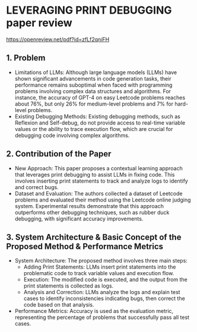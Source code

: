 # LEVERAGING PRINT DEBUGGING paper review

https://openreview.net/pdf?id=zfLf2qniFH

## 1. Problem
- Limitations of LLMs: Although large language models (LLMs) have shown significant advancements in code generation tasks, their performance remains suboptimal when faced with programming problems involving complex data structures and algorithms. For instance, the accuracy of GPT-4 on easy Leetcode problems reaches about 76%, but only 26% for medium-level problems and 7% for hard-level problems.
- Existing Debugging Methods: Existing debugging methods, such as Reflexion and Self-debug, do not provide access to real-time variable values or the ability to trace execution flow, which are crucial for debugging code involving complex algorithms.
## 2. Contribution of the Paper
- New Approach: This paper proposes a contextual learning approach that leverages print debugging to assist LLMs in fixing code. This involves inserting print statements to track and analyze logs to identify and correct bugs.
- Dataset and Evaluation: The authors collected a dataset of Leetcode problems and evaluated their method using the Leetcode online judging system. Experimental results demonstrate that this approach outperforms other debugging techniques, such as rubber duck debugging, with significant accuracy improvements.
## 3. System Architecture & Basic Concept of the Proposed Method & Performance Metrics
- System Architecture: The proposed method involves three main steps:
    - Adding Print Statements: LLMs insert print statements into the problematic code to track variable values and execution flow.
    - Execution: The modified code is executed, and the output from the print statements is collected as logs.
    - Analysis and Correction: LLMs analyze the logs and explain test cases to identify inconsistencies indicating bugs, then correct the code based on that analysis.
- Performance Metrics: Accuracy is used as the evaluation metric, representing the percentage of problems that successfully pass all test cases.
